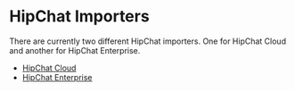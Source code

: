 # HipChat Importers

There are currently two different HipChat importers. One for HipChat Cloud and another for HipChat Enterprise.

- [HipChat Cloud][1]
- [HipChat Enterprise][2]

[1]:Cloud/
[2]:Enterprise/